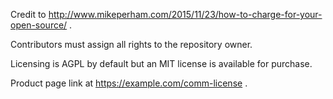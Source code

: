 Credit to http://www.mikeperham.com/2015/11/23/how-to-charge-for-your-open-source/ .

Contributors must assign all rights to the repository owner.

Licensing is AGPL by default but an MIT license is available for purchase.

Product page link at https://example.com/comm-license .
